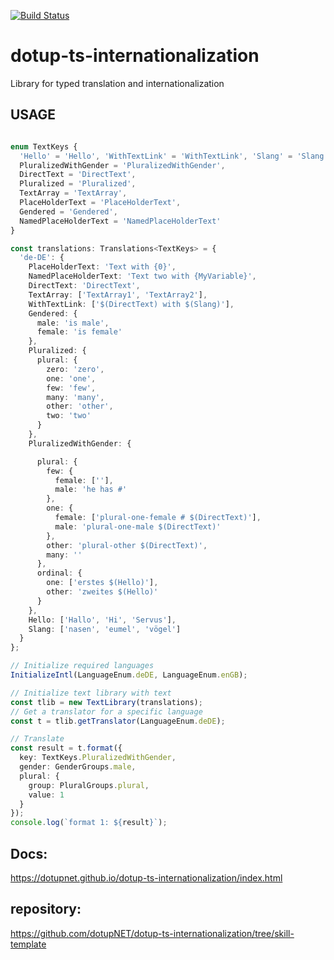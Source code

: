 [![Build Status](https://travis-ci.org/dotupNET/dotup-ts-internationalization.svg?branch=skill-template)](https://travis-ci.org/dotupNET/dotup-ts-internationalization)

# dotup-ts-internationalization
Library for typed translation and internationalization

## USAGE

```typescript

enum TextKeys {
  'Hello' = 'Hello', 'WithTextLink' = 'WithTextLink', 'Slang' = 'Slang',
  PluralizedWithGender = 'PluralizedWithGender',
  DirectText = 'DirectText',
  Pluralized = 'Pluralized',
  TextArray = 'TextArray',
  PlaceHolderText = 'PlaceHolderText',
  Gendered = 'Gendered',
  NamedPlaceHolderText = 'NamedPlaceHolderText'
}

const translations: Translations<TextKeys> = {
  'de-DE': {
    PlaceHolderText: 'Text with {0}',
    NamedPlaceHolderText: 'Text two with {MyVariable}',
    DirectText: 'DirectText',
    TextArray: ['TextArray1', 'TextArray2'],
    WithTextLink: ['$(DirectText) with $(Slang)'],
    Gendered: {
      male: 'is male',
      female: 'is female'
    },
    Pluralized: {
      plural: {
        zero: 'zero',
        one: 'one',
        few: 'few',
        many: 'many',
        other: 'other',
        two: 'two'
      }
    },
    PluralizedWithGender: {

      plural: {
        few: {
          female: [''],
          male: 'he has #'
        },
        one: {
          female: ['plural-one-female # $(DirectText)'],
          male: 'plural-one-male $(DirectText)'
        },
        other: 'plural-other $(DirectText)',
        many: ''
      },
      ordinal: {
        one: ['erstes $(Hello)'],
        other: 'zweites $(Hello)'
      }
    },
    Hello: ['Hallo', 'Hi', 'Servus'],
    Slang: ['nasen', 'eumel', 'vögel']
  }
};

// Initialize required languages
InitializeIntl(LanguageEnum.deDE, LanguageEnum.enGB);

// Initialize text library with text
const tlib = new TextLibrary(translations);
// Get a translator for a specific language
const t = tlib.getTranslator(LanguageEnum.deDE);

// Translate
const result = t.format({
  key: TextKeys.PluralizedWithGender,
  gender: GenderGroups.male,
  plural: {
    group: PluralGroups.plural,
    value: 1
  }
});
console.log(`format 1: ${result}`);

```


## Docs:
https://dotupnet.github.io/dotup-ts-internationalization/index.html

## repository:
https://github.com/dotupNET/dotup-ts-internationalization/tree/skill-template
